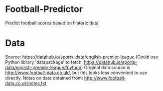 # Football-Predictor
Predict football scores based on historic data

# Data
Source: https://datahub.io/sports-data/english-premier-league
(Could use Python library 'datapackage' to fetch: https://datahub.io/sports-data/english-premier-league#python)
Original data source is http://www.football-data.co.uk/, but this looks less convenient to use directly. 
Notes on data obtained from: http://www.football-data.co.uk/notes.txt
